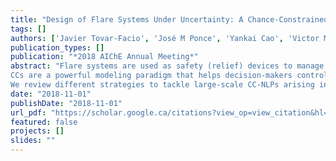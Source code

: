 ```yaml
---
title: "Design of Flare Systems Under Uncertainty: A Chance-Constrained Nonlinear Programming Approach"
tags: []
authors: ['Javier Tovar-Facio', 'José M Ponce', 'Yankai Cao', 'Victor M Zavala']
publication_types: []
publication: "*2018 AIChE Annual Meeting*"
abstract: "Flare systems are used as safety (relief) devices to manage abnormal situations in infrastructure systems (natural gas and oil processing plants, andpipelines), manufacturing facilities (chemical plants, offshore rings), and power generation facilities. Flare design is influenced by several uncertain factors such as the amountand composition of the waste stream and the ambient conditions.Here, we propose to use a chance-constrained nonlinear programming (CC-NLP) formulation to find designs that minimize cost and that mitigate the risk that the combustion radiation exceeds a certain safety threshold.
CCs are a powerful modeling paradigm that helps decision-makers control risk. Unfortunately, CCs cannot be handled directly by off-the-shelf optimization solvers. CCs can reformulated into a standard NLP when the quantile function of the constraint can be expressed in algebraic form. This property has been exploited extensively in the special case in which the constraint mapping is linear in both arguments and the random data vector is Gaussian [1]. Under these assumptions, the constraint mapping is Gaussian and its quantile can be expressed as a weighted sum of its two moments (the expectation and the variance). For more general settings it is possible to deriveexact reformulations using integer variables, as originally proposed in [3]. Unfortunately, in the context of CC-NLP, integer reformulations would lead to large-scale and nonconvex MINLPs.
We review different strategies to tackle large-scale CC-NLPs arising in flare system design. In particular, we consider the special case in which the algebraic structure of the moments and of the quantile function of the constraint mapping is known or approximately known and propose to use moment matching (MM) to compute its parameters and to derive its quantile function. We argue that this procedure can be applied to a wide range of distributions that go beyond Gaussian such as uniform, log-normal, and generalized extreme value (Weibull, Frechet, Gumbel). The reason is that many random phenomena observed in science and engineering can be explained using asymptotic results such as the central limit and the extreme value (Fisher-Tippett) theorem or because basic transformations and fundamental relationships between distributions can be exploited. While this approach cannot be applied to general settings, we believe that there is value in studying the structure of the problem at hand to explore if suitable algebraic approximations emerge. To handle more general settings, we consider the use of a recently proposed sigmoidal approximation approach (SigVaR), which can be used to solve large-scale NLPs with chance constraints by using powerful serial and parallel solvers such as Ipopt and PIPS-NLP [2, 4]. We demonstrate that this approach outperforms existing conservative approximations such as the conditional value-at-risk (CVaR) approximation that not offer a mechanism to enforce convergence to a solution of CC-P, and as the almost-surely (AS) approximation which enforces the constraint constraint with probability one (almost surely). This is equivalent to enforce the constraint for all possible realizations of the uncertainty. Our flare design study confirms that MM and SigVaR provide nearly exact solutions of the CC-NLP while AS and CVaR solutions exhibit extreme conservatism."
date: "2018-11-01"
publishDate: "2018-11-01"
url_pdf: "https://scholar.google.ca/citations?view_op=view_citation&hl=zh-CN&user=M-s3mjAAAAAJ&cstart=80&citation_for_view=M-s3mjAAAAAJ:M05iB0D1s5AC"
featured: false
projects: []
slides: ""
---
```


